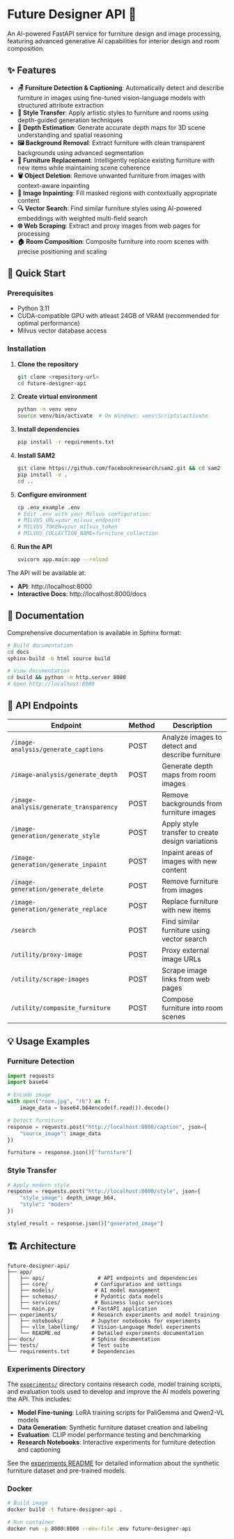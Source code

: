 # Future Designer API 🎨

An AI-powered FastAPI service for furniture design and image processing, featuring advanced generative AI capabilities for interior design and room composition.

## ✨ Features

- **🪑 Furniture Detection & Captioning**: Automatically detect and describe furniture in images using fine-tuned vision-language models with structured attribute extraction
- **🎨 Style Transfer**: Apply artistic styles to furniture and rooms using depth-guided generation techniques
- **📏 Depth Estimation**: Generate accurate depth maps for 3D scene understanding and spatial reasoning
- **🖼️ Background Removal**: Extract furniture with clean transparent backgrounds using advanced segmentation
- **🔄 Furniture Replacement**: Intelligently replace existing furniture with new items while maintaining scene coherence
- **🗑️ Object Deletion**: Remove unwanted furniture from images with context-aware inpainting
- **🎨 Image Inpainting**: Fill masked regions with contextually appropriate content
- **🔍 Vector Search**: Find similar furniture styles using AI-powered embeddings with weighted multi-field search
- **🌐 Web Scraping**: Extract and proxy images from web pages for processing
- **🏠 Room Composition**: Composite furniture into room scenes with precise positioning and scaling

## 🚀 Quick Start

### Prerequisites

- Python 3.11
- CUDA-compatible GPU with atleast 24GB of VRAM (recommended for optimal performance)
- Milvus vector database access

### Installation

1. **Clone the repository**
   ```bash
   git clone <repository-url>
   cd future-designer-api
   ```

2. **Create virtual environment**
   ```bash
   python -m venv venv
   source venv/bin/activate  # On Windows: venv\Scripts\activate
   ```

3. **Install dependencies**
   ```bash
   pip install -r requirements.txt
   ```

4. **Install SAM2**
   ```bash
   git clone https://github.com/facebookresearch/sam2.git && cd sam2
   pip install -e .
   cd ..
   ```

5. **Configure environment**
   ```bash
   cp .env_example .env
   # Edit .env with your Milvus configuration:
   # MILVUS_URL=your_milvus_endpoint
   # MILVUS_TOKEN=your_milvus_token
   # MILVUS_COLLECTION_NAME=furniture_collection
   ```

6. **Run the API**
   ```bash
   uvicorn app.main:app --reload
   ```

The API will be available at:
- **API**: http://localhost:8000
- **Interactive Docs**: http://localhost:8000/docs  

## 📖 Documentation

Comprehensive documentation is available in Sphinx format:

```bash
# Build documentation
cd docs
sphinx-build -b html source build

# View documentation
cd build && python -m http.server 8080
# Open http://localhost:8080
```

## 🎯 API Endpoints

| Endpoint | Method | Description |
|----------|--------|-------------|
| `/image-analysis/generate_captions` | POST | Analyze images to detect and describe furniture |
| `/image-analysis/generate_depth` | POST | Generate depth maps from room images |
| `/image-analysis/generate_transparency` | POST | Remove backgrounds from furniture images |
| `/image-generation/generate_style` | POST | Apply style transfer to create design variations |
| `/image-generation/generate_inpaint` | POST | Inpaint areas of images with new content |
| `/image-generation/generate_delete` | POST | Remove furniture from images |
| `/image-generation/generate_replace` | POST | Replace furniture with new items |
| `/search` | POST | Find similar furniture using vector search |
| `/utility/proxy-image` | POST | Proxy external image URLs |
| `/utility/scrape-images` | POST | Scrape image links from web pages |
| `/utility/composite_furniture` | POST | Compose furniture into room scenes |
## 💡 Usage Examples

### Furniture Detection
```python
import requests
import base64

# Encode image
with open("room.jpg", "rb") as f:
    image_data = base64.b64encode(f.read()).decode()

# Detect furniture
response = requests.post("http://localhost:8000/caption", json={
    "source_image": image_data
})

furniture = response.json()["furniture"]
```

### Style Transfer
```python
# Apply modern style
response = requests.post("http://localhost:8000/style", json={
    "style_image": depth_image_b64,
    "style": "modern" 
})

styled_result = response.json()["generated_image"]
```

## 🏗️ Architecture

```
future-designer-api/
├── app/
│   ├── api/                 # API endpoints and dependencies
│   ├── core/               # Configuration and settings
│   ├── models/             # AI model management
│   ├── schemas/            # Pydantic data models
│   ├── services/           # Business logic services
│   └── main.py            # FastAPI application
├── experiments/           # Research experiments and model training
│   ├── notebooks/         # Jupyter notebooks for experiments
│   ├── vllm_labelling/    # Vision-Language Model experiments
│   └── README.md          # Detailed experiments documentation
├── docs/                  # Sphinx documentation
├── tests/                 # Test suite
└── requirements.txt       # Dependencies
```

### Experiments Directory

The [`experiments/`](experiments/) directory contains research code, model training scripts, and evaluation tools used to develop and improve the AI models powering the API. This includes:

- **Model Fine-tuning**: LoRA training scripts for PaliGemma and Qwen2-VL models
- **Data Generation**: Synthetic furniture dataset creation and labeling
- **Evaluation**: CLIP model performance testing and benchmarking
- **Research Notebooks**: Interactive experiments for furniture detection and captioning

See the [experiments README](experiments/README.md) for detailed information about the synthetic furniture dataset and pre-trained models.

### Docker
```bash
# Build image
docker build -t future-designer-api .

# Run container
docker run -p 8000:8000 --env-file .env future-designer-api
```
